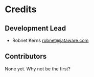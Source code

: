 # Credits

## Development Lead

-   Robnet Kerns <robnet@jataware.com>

## Contributors

None yet. Why not be the first?
